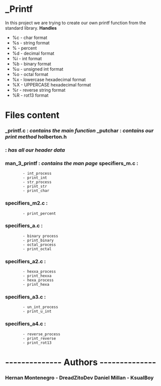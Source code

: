 # _Printf
In this project we are trying to create our own printf function from the standard library. 
**Handles**
 - %c - char format
 - %s - string format
 - % - percent
 - %d - decimal format
 - %i - int format
 - %b - binary format
 - %u - unsigned int format
 - %o - octal format
 - %x - lowercase hexadecimal format
 - %X - UPPERCASE hexadecimal format
 - %r - reverse string format
 - %R - rot13 format
# Files content
### _printf.c : *contains the main function* _putchar : *contains our print method* holberton.h 
### : *has all our header data*
### man_3_printf : *contains the man page* specifiers_m.c :
			- int_process
			- print_int
			- str_process
			- print_str
			- print_char
### specifiers_m2.c :
			- print_percent
### specifiers_a.c :
			- binary process
			- print_binary
			- octal_process
			- print_octal
### specifiers_a2.c :
			- hexxa_process
			- print_hexxa
			- hexa_process
			- print_hexa
### specifiers_a3.c :
			- un_int_process
			- print_u_int
### specifiers_a4.c :
			- reverse_process
			- print_reverse
			- print_rot13
# -------------- Authors --------------
### Hernan Montenegro - DreadZitoDev Daniel Millan - KsualBoy
